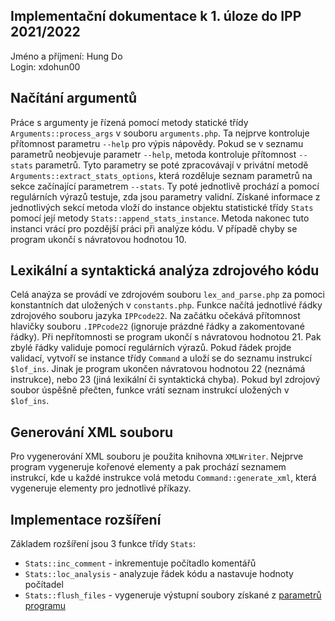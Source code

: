 ## Implementační dokumentace k 1. úloze do IPP 2021/2022
Jméno a příjmení: Hung Do  
Login: xdohun00  

## Načítání argumentů
Práce s argumenty je řízená pomocí metody statické třídy `Arguments::process_args` v souboru `arguments.php`. Ta nejprve kontroluje přítomnost parametru `--help` pro výpis nápovědy. Pokud se v seznamu parametrů neobjevuje parametr `--help`, metoda kontroluje přítomnost `--stats` parametrů. Tyto parametry se poté zpracovávají v privátní metodě `Arguments::extract_stats_options`, která rozděluje seznam parametrů na sekce začínající parametrem `--stats`. Ty poté jednotlivě prochází a pomocí regulárních výrazů testuje, zda jsou parametry validní. Získané informace z jednotlivých sekcí metoda vloží do instance objektu statistické třídy `Stats` pomocí její metody `Stats::append_stats_instance`. Metoda nakonec tuto instanci vrácí pro pozdější práci při analýze kódu. V případě chyby se program ukončí s návratovou hodnotou 10.

## Lexikální a syntaktická analýza zdrojového kódu
Celá anaýza se provádí ve zdrojovém souboru `lex_and_parse.php` za pomoci konstantních dat uložených v `constants.php`. Funkce načítá jednotlivé řádky zdrojového souboru jazyka `IPPcode22`. Na začátku očekává přítomnost hlavičky souboru `.IPPcode22` (ignoruje prázdné řádky a zakomentované řádky). Při nepřítomnosti se program ukončí s návratovou hodnotou 21. Pak zbylé řádky validuje pomocí regulárních výrazů. Pokud řádek projde validací, vytvoří se instance třídy `Command` a uloží se do seznamu instrukcí `$lof_ins`. Jinak je program ukončen návratovou hodnotou 22 (neznámá instrukce), nebo 23 (jiná lexikální či syntaktická chyba). Pokud byl zdrojový soubor úspěšně přečten, funkce vrátí seznam instrukcí uložených v `$lof_ins`.

## Generování XML souboru
Pro vygenerování XML souboru je použita knihovna `XMLWriter`. Nejprve program vygeneruje kořenové elementy a pak prochází seznamem instrukcí, kde u každé instrukce volá metodu `Command::generate_xml`, která vygeneruje elementy pro jednotlivé příkazy.

## Implementace rozšíření
Základem rozšíření jsou 3 funkce třídy `Stats`:   
* `Stats::inc_comment` - inkrementuje počítadlo komentářů   
* `Stats::loc_analysis` - analyzuje řádek kódu a nastavuje hodnoty počítadel   
* `Stats::flush_files` - vygeneruje výstupní soubory získané z [parametrů programu](#načítání-argumentů)   

